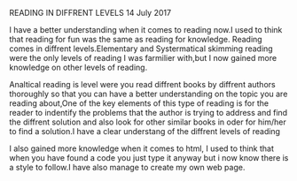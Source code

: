 READING IN DIFFRENT LEVELS
14 July 2017

I have a better understanding when it comes to reading now.I used to think that reading for fun was the same as reading for knowledge.
Reading comes in diffrent levels.Elementary and Systermatical skimming reading were the only levels of reading I was farmilier with,but I now gained more knowledge on other levels of reading.

Analtical reading is level were you read diffrent books by diffrent authors thoroughly so that you can have a better understanding on the topic you are reading about,One of the key elements of this type of reading is for the reader to indentify the problems that the author is trying to address and find the diffrent solution and also look for other similar books in oder for him/her to find a solution.I have a clear understang of the diffrent levels of reading

I also gained more knowledge when it comes to html, I used to think that when you have found a code you just type it anyway but i now know there is a style to follow.I have also manage to create my own web page.  
